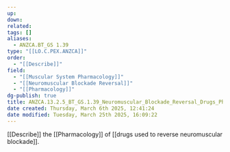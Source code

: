 ```yaml
---
up: 
down: 
related: 
tags: []
aliases:
  - ANZCA.BT_GS 1.39
type: "[[LO.C.PEX.ANZCA]]"
order:
  - "[[Describe]]"
field:
  - "[[Muscular System Pharmacology]]"
  - "[[Neuromuscular Blockade Reversal]]"
  - "[[Pharmacology]]"
dg-publish: true
title: ANZCA.13.2.5_BT_GS.1.39_Neuromuscular_Blockade_Reversal_Drugs_Pharmacology
date created: Thursday, March 6th 2025, 12:41:24
date modified: Tuesday, March 25th 2025, 16:09:22
---
```


[[Describe]] the [[Pharmacology]] of [[drugs used to reverse neuromuscular blockade]].
